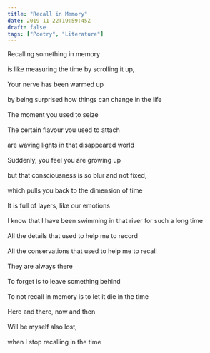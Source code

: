 ```yaml
---
title: "Recall in Memory"
date: 2019-11-22T19:59:45Z
draft: false
tags: ["Poetry", "Literature"]
---
```


<p style="text-align:left">
Recalling something in memory<br>
<br>
is like measuring the time by scrolling it up,<br>
<br>
Your nerve has been warmed up<br>
<br>
by being surprised how things can change in the life<br>
<br>
The moment you used to seize<br>
<br>
The certain flavour you used to attach<br>
<br>
are waving lights in that disappeared world<br>
<br>
Suddenly, you feel you are growing up<br>
<br>
but that consciousness is so blur and not fixed,<br>
<br>
which pulls you back to the dimension of time<br>
<br>
It is full of layers, like our emotions<br>
<br>
I know that I have been swimming in that river for such a long time<br>
<br>
All the details that used to help me to record<br>
<br>
All the conservations that used to help me to recall<br>
<br>
They are always there<br>
<br>
To forget is to leave something behind<br>
<br>
To not recall in memory is to let it die in the time<br>
<br>
Here and there, now and then<br>
<br>
Will be myself also lost,<br>
<br>
when I stop recalling in the time<br>
</p>
